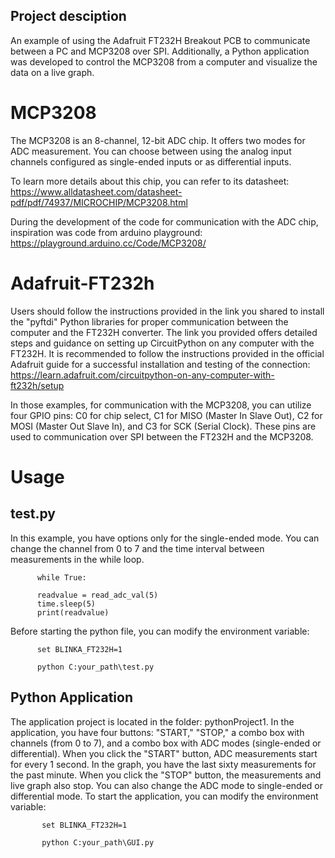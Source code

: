 ## Project desciption
An example of using the Adafruit FT232H Breakout PCB to communicate between a PC and MCP3208 over SPI. Additionally, a Python application was developed to control the MCP3208 from a computer and visualize the data on a live graph.

MCP3208
=======
The MCP3208 is an 8-channel, 12-bit ADC chip. It offers two modes for ADC measurement. You can choose between using the analog input channels configured as single-ended inputs or as differential inputs.

To learn more details about this chip, you can refer to its datasheet:
https://www.alldatasheet.com/datasheet-pdf/pdf/74937/MICROCHIP/MCP3208.html

During the development of the code for communication with the ADC chip, inspiration was code from arduino playground: https://playground.arduino.cc/Code/MCP3208/

Adafruit-FT232h
=======
Users should follow the instructions provided in the link you shared to install the "pyftdi" Python libraries for proper communication between the computer and the FT232H converter. The link you provided offers detailed steps and guidance on setting up CircuitPython on any computer with the FT232H. It is recommended to follow the instructions provided in the official Adafruit guide for a successful installation and testing of the connection:
https://learn.adafruit.com/circuitpython-on-any-computer-with-ft232h/setup

In those examples, for communication with the MCP3208, you can utilize four GPIO pins: C0 for chip select, C1 for MISO (Master In Slave Out), C2 for MOSI (Master Out Slave In), and C3 for SCK (Serial Clock). These pins are used to communication over SPI between the FT232H and the MCP3208.

Usage
=======

## test.py
  In this example, you have options only for the single-ended mode. You can change the channel from 0 to 7 and the time interval between measurements in the while loop.
  
          while True:

          readvalue = read_adc_val(5)
          time.sleep(5)
          print(readvalue)
          
  Before starting the python file, you can modify the environment variable:
   
          set BLINKA_FT232H=1
                
          python C:your_path\test.py
   
 
## Python Application

The application project is located in the folder: pythonProject1. In the application, you have four buttons: "START," "STOP," a combo box with channels (from 0 to 7), and a combo box with ADC modes (single-ended or differential). When you click the "START" button, ADC measurements start for every 1 second. In the graph, you have the last sixty measurements for the past minute. When you click the "STOP" button, the measurements and live graph also stop. You can also change the ADC mode to single-ended or differential mode.
To start the application, you can modify the environment variable:

           set BLINKA_FT232H=1
                
           python C:your_path\GUI.py

